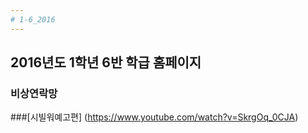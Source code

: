 ```yaml
---
# 1-6_2016
---
```

## 2016년도 1학년 6반 학급 홈페이지  
### 비상연락망

###[시빌워예고편] (https://www.youtube.com/watch?v=SkrgOq_0CJA)

